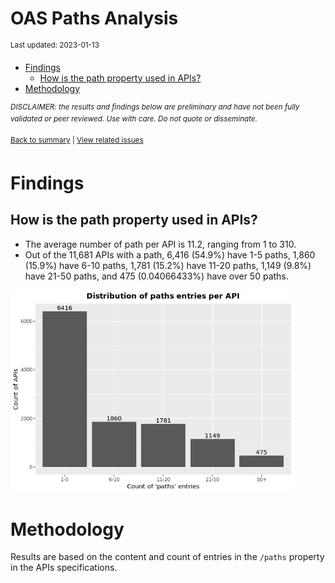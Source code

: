 OAS Paths Analysis
================
<sup>Last updated: 2023-01-13</sup>

- <a href="#findings" id="toc-findings">Findings</a>
  - <a href="#how-is-the-path-property-used-in-apis"
    id="toc-how-is-the-path-property-used-in-apis">How is the path property
    used in APIs?</a>
- <a href="#methodology" id="toc-methodology">Methodology</a>

<sup>*DISCLAIMER: the results and findings below are preliminary and
have not been fully validated or peer reviewed. Use with care. Do not
quote or disseminate.*</sup>

<sup>[Back to summary](oas_summary.md) \| [View related
issues](https://github.com/postman-open-technologies/knowledge-base/labels/oas%3Apaths)</sup>

# Findings

## How is the path property used in APIs?

- The average number of path per API is 11.2, ranging from 1 to 310.
- Out of the 11,681 APIs with a path, 6,416 (54.9%) have 1-5 paths,
  1,860 (15.9%) have 6-10 paths, 1,781 (15.2%) have 11-20 paths, 1,149
  (9.8%) have 21-50 paths, and 475 (0.04066433%) have over 50 paths.

<img src="oas_paths_files/figure-gfm/oas_paths_buckets_barplot-1.png" width="90%" />

# Methodology

Results are based on the content and count of entries in the `/paths`
property in the APIs specifications.
